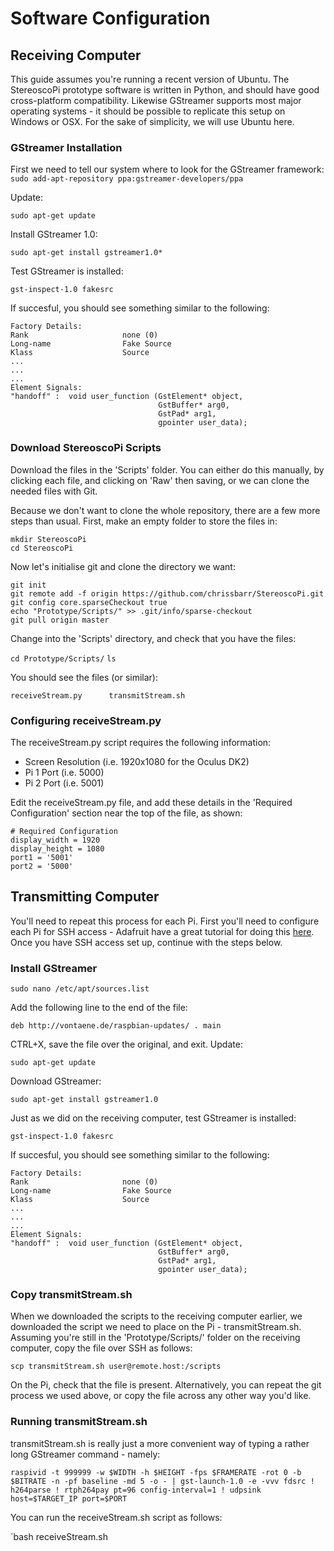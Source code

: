 # Software Configuration
## Receiving Computer
This guide assumes you're running a recent version of Ubuntu. The StereoscoPi prototype software is written in Python, and should have good cross-platform compatibility. Likewise GStreamer supports most major operating systems - it should be possible to replicate this setup on Windows or OSX. For the sake of simplicity, we will use Ubuntu here.
### GStreamer Installation
First we need to tell our system where to look for the GStreamer framework:
`sudo add-apt-repository ppa:gstreamer-developers/ppa`

Update:

`sudo apt-get update`

Install GStreamer 1.0:

`sudo apt-get install gstreamer1.0*`

Test GStreamer is installed:

`gst-inspect-1.0 fakesrc`

If succesful, you should see something similar to the following:

```
Factory Details:
Rank                     none (0)
Long-name                Fake Source
Klass                    Source
...
...
...
Element Signals:
"handoff" :  void user_function (GstElement* object,
                                 GstBuffer* arg0,
                                 GstPad* arg1,
                                 gpointer user_data);
```

### Download StereoscoPi Scripts
Download the files in the 'Scripts' folder. You can either do this manually, by clicking each file, and clicking on 'Raw' then saving, or we can clone the needed files with Git.

Because we don't want to clone the whole repository, there are a few more steps than usual. First, make an empty folder to store the files in:

```
mkdir StereoscoPi
cd StereoscoPi
```

Now let's initialise git and clone the directory we want:

```
git init
git remote add -f origin https://github.com/chrissbarr/StereoscoPi.git
git config core.sparseCheckout true
echo "Prototype/Scripts/" >> .git/info/sparse-checkout
git pull origin master
```

Change into the 'Scripts' directory, and check that you have the files:

`cd Prototype/Scripts/`
`ls`

You should see the files (or similar):

```receiveStream.py      transmitStream.sh```

### Configuring receiveStream.py
The receiveStream.py script requires the following information:

* Screen Resolution (i.e. 1920x1080 for the Oculus DK2)
* Pi 1 Port (i.e. 5000)
* Pi 2 Port (i.e. 5001)

Edit the receiveStream.py file, and add these details in the 'Required Configuration' section near the top of the file, as shown:

```
# Required Configuration
display_width = 1920
display_height = 1080
port1 = '5001'
port2 = '5000'
```

## Transmitting Computer
You'll need to repeat this process for each Pi. First you'll need to configure each Pi for SSH access - Adafruit have a great tutorial for doing this [here](https://learn.adafruit.com/adafruits-raspberry-pi-lesson-6-using-ssh). Once you have SSH access set up, continue with the steps below.

### Install GStreamer
`sudo nano /etc/apt/sources.list`

Add the following line to the end of the file:

`deb http://vontaene.de/raspbian-updates/ . main`

CTRL+X, save the file over the original, and exit. Update:

`sudo apt-get update`

Download GStreamer:

`sudo apt-get install gstreamer1.0`

Just as we did on the receiving computer, test GStreamer is installed:

`gst-inspect-1.0 fakesrc`

If succesful, you should see something similar to the following:

```
Factory Details:
Rank                     none (0)
Long-name                Fake Source
Klass                    Source
...
...
...
Element Signals:
"handoff" :  void user_function (GstElement* object,
                                 GstBuffer* arg0,
                                 GstPad* arg1,
                                 gpointer user_data);
```

### Copy transmitStream.sh
When we downloaded the scripts to the receiving computer earlier, we downloaded the script we need to place on the Pi - transmitStream.sh. Assuming you're still in the 'Prototype/Scripts/' folder on the receiving computer, copy the file over SSH as follows:

`scp transmitStream.sh user@remote.host:/scripts`

On the Pi, check that the file is present. Alternatively, you can repeat the git process we used above, or copy the file across any other way you'd like.

### Running transmitStream.sh
transmitStream.sh is really just a more convenient way of typing a rather long GStreamer command - namely:

`raspivid -t 999999 -w $WIDTH -h $HEIGHT -fps $FRAMERATE -rot 0 -b $BITRATE -n -pf baseline -md 5 -o - | gst-launch-1.0 -e -vvv fdsrc ! h264parse ! rtph264pay pt=96 config-interval=1 ! udpsink host=$TARGET_IP port=$PORT`

You can run the receiveStream.sh script as follows:

`bash receiveStream.sh 
